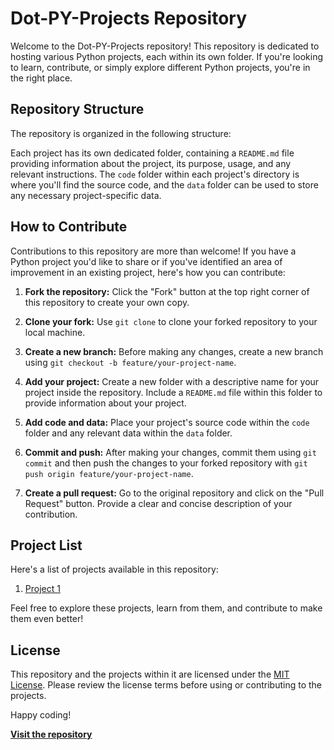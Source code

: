 # Dot-PY-Projects Repository

Welcome to the Dot-PY-Projects repository! This repository is dedicated to hosting various Python projects, each within its own folder. If you're looking to learn, contribute, or simply explore different Python projects, you're in the right place.

## Repository Structure

The repository is organized in the following structure:

Each project has its own dedicated folder, containing a `README.md` file providing information about the project, its purpose, usage, and any relevant instructions. The `code` folder within each project's directory is where you'll find the source code, and the `data` folder can be used to store any necessary project-specific data.

## How to Contribute

Contributions to this repository are more than welcome! If you have a Python project you'd like to share or if you've identified an area of improvement in an existing project, here's how you can contribute:

1. **Fork the repository:** Click the "Fork" button at the top right corner of this repository to create your own copy.

2. **Clone your fork:** Use `git clone` to clone your forked repository to your local machine.

3. **Create a new branch:** Before making any changes, create a new branch using `git checkout -b feature/your-project-name`.

4. **Add your project:** Create a new folder with a descriptive name for your project inside the repository. Include a `README.md` file within this folder to provide information about your project.

5. **Add code and data:** Place your project's source code within the `code` folder and any relevant data within the `data` folder.

6. **Commit and push:** After making your changes, commit them using `git commit` and then push the changes to your forked repository with `git push origin feature/your-project-name`.

7. **Create a pull request:** Go to the original repository and click on the "Pull Request" button. Provide a clear and concise description of your contribution.

## Project List

Here's a list of projects available in this repository:

1. [Project 1](https://github.com/Muhammad-Abdullah3/Dot-PY-Projects/tree/main/Number%20Guessing%20game)

Feel free to explore these projects, learn from them, and contribute to make them even better!

## License

This repository and the projects within it are licensed under the [MIT License](LICENSE). Please review the license terms before using or contributing to the projects.

Happy coding!

**[Visit the repository](https://github.com/Muhammad-Abdullah3/Dot-PY-Projects)**


